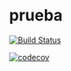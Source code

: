 # prueba

[![Build Status](https://travis-ci.org/tdd-organization-afp/DatosDemograficos.svg?branch=master)](https://travis-ci.org/github/PedroMFC/prueba)


[![codecov](https://codecov.io/gh/tdd-organization-afp/DatosDemograficos/branch/master/graph/badge.svg)](https://codecov.io/gh/PedroMFC/prueba)